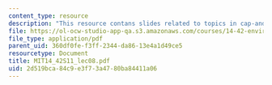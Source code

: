 ```yaml
---
content_type: resource
description: "This resource contans slides related to topics in cap-and-trade.\r\n"
file: https://ol-ocw-studio-app-qa.s3.amazonaws.com/courses/14-42-environmental-policy-and-economics-spring-2011/2d519bca84c9e3f73a4780ba84411a06_MIT14_42S11_lec08.pdf
file_type: application/pdf
parent_uid: 360df0fe-f3ff-2344-da86-13e4a1d49ce5
resourcetype: Document
title: MIT14_42S11_lec08.pdf
uid: 2d519bca-84c9-e3f7-3a47-80ba84411a06
---
```

